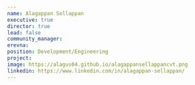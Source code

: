 ```yaml
---
name: Alagappan Sellappan
executive: true
director: true
lead: false
community_manager:
erevna:   
position: Development/Engineering
project:  
image: https://alagus04.github.io/alagappansellappancvt.png
linkedin: https://www.linkedin.com/in/alagappan-sellappan/
---
```

